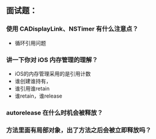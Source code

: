 ## 面试题：

### 使用 CADisplayLink、NSTimer 有什么注意点？

- 循环引用问题

### 讲一下你对 iOS 内存管理的理解？
* iOS的内存管理采用的是引用计数
* 谁创建谁持有，
* 谁引用谁retain
* 谁retain，谁release
### autorelease 在什么时机会被释放？

### 方法里面有局部对象，出了方法之后会被立即释放吗？
